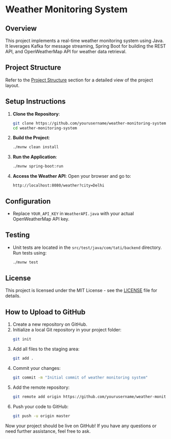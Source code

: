 # Weather Monitoring System

## Overview
This project implements a real-time weather monitoring system using Java. It leverages Kafka for message streaming, Spring Boot for building the REST API, and OpenWeatherMap API for weather data retrieval.

## Project Structure
Refer to the [Project Structure](#project-structure) section for a detailed view of the project layout.

## Setup Instructions
1. **Clone the Repository**:
    ```bash
    git clone https://github.com/yourusername/weather-monitoring-system.git
    cd weather-monitoring-system
    ```

2. **Build the Project**:
    ```bash
    ./mvnw clean install
    ```

3. **Run the Application**:
    ```bash
    ./mvnw spring-boot:run
    ```

4. **Access the Weather API**:
    Open your browser and go to:
    ```
    http://localhost:8080/weather?city=Delhi
    ```

## Configuration
- Replace `YOUR_API_KEY` in `WeatherAPI.java` with your actual OpenWeatherMap API key.

## Testing
- Unit tests are located in the `src/test/java/com/tati/backend` directory. Run tests using:
    ```bash
    ./mvnw test
    ```

## License
This project is licensed under the MIT License - see the [LICENSE](LICENSE) file for details.

## How to Upload to GitHub
1. Create a new repository on GitHub.
2. Initialize a local Git repository in your project folder:
    ```bash
    git init
    ```
3. Add all files to the staging area:
    ```bash
    git add .
    ```
4. Commit your changes:
    ```bash
    git commit -m "Initial commit of weather monitoring system"
    ```
5. Add the remote repository:
    ```bash
    git remote add origin https://github.com/yourusername/weather-monitoring-system.git
    ```
6. Push your code to GitHub:
    ```bash
    git push -u origin master
    ```

Now your project should be live on GitHub! If you have any questions or need further assistance, feel free to ask.
